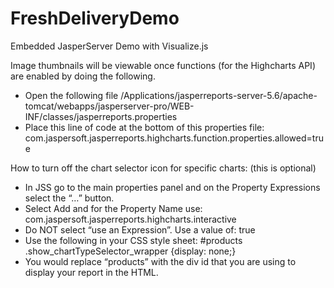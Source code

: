 FreshDeliveryDemo
=================

Embedded JasperServer Demo with Visualize.js

Image thumbnails will be viewable once functions (for the Highcharts API) are enabled by doing the following.
- Open the following file
/Applications/jasperreports-server-5.6/apache-tomcat/webapps/jasperserver-pro/WEB-INF/classes/jasperreports.properties
- Place this line of code at the bottom of this properties file:
com.jaspersoft.jasperreports.highcharts.function.properties.allowed=true

How to turn off the chart selector icon for specific charts: (this is optional)
- In JSS go to the main properties panel and on the Property Expressions select the “…” button.
- Select Add and for the Property Name use: com.jaspersoft.jasperreports.highcharts.interactive
- Do NOT select “use an Expression”. Use a value of: true
- Use the following in your CSS style sheet: #products .show_chartTypeSelector_wrapper {display: none;}
- You would replace “products” with the div id that you are using to display your report in the HTML.



